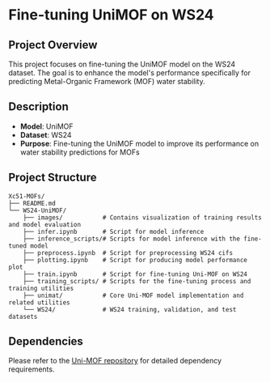 # Fine-tuning UniMOF on WS24

## Project Overview
This project focuses on fine-tuning the UniMOF model on the WS24 dataset. The goal is to enhance the model's performance specifically for predicting Metal-Organic Framework (MOF) water stability.

## Description
- **Model**: UniMOF
- **Dataset**: WS24
- **Purpose**: Fine-tuning the UniMOF model to improve its performance on water stability predictions for MOFs

## Project Structure
```
Xc51-MOFs/
├── README.md
└── WS24-UniMOF/
    ├── images/           # Contains visualization of training results and model evaluation
    ├── infer.ipynb       # Script for model inference
    ├── inference_scripts/# Scripts for model inference with the fine-tuned model
    ├── preprocess.ipynb  # Script for preprocessing WS24 cifs
    ├── plotting.ipynb    # Script for producing model performance plot
    ├── train.ipynb       # Script for fine-tuning Uni-MOF on WS24
    ├── training_scripts/ # Scripts for the fine-tuning process and training utilities
    ├── unimat/           # Core Uni-MOF model implementation and related utilities
    └── WS24/             # WS24 training, validation, and test datasets
```

## Dependencies
Please refer to the [Uni-MOF repository](https://github.com/dptech-corp/Uni-MOF/blob/main) for detailed dependency requirements.
